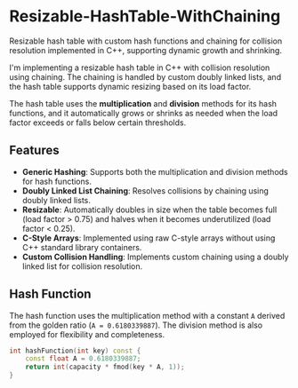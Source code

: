 # Resizable-HashTable-WithChaining
Resizable hash table with custom hash functions and chaining for collision resolution implemented in C++, supporting dynamic growth and shrinking.


I'm implementing a resizable hash table in C++ with collision resolution using chaining. The chaining is handled by custom doubly linked lists, and the hash table supports dynamic resizing based on its load factor.

The hash table uses the **multiplication** and **division** methods for its hash functions, and it automatically grows or shrinks as needed when the load factor exceeds or falls below certain thresholds.

## Features

- **Generic Hashing**: Supports both the multiplication and division methods for hash functions.
- **Doubly Linked List Chaining**: Resolves collisions by chaining using doubly linked lists.
- **Resizable**: Automatically doubles in size when the table becomes full (load factor > 0.75) and halves when it becomes underutilized (load factor < 0.25).
- **C-Style Arrays**: Implemented using raw C-style arrays without using C++ standard library containers.
- **Custom Collision Handling**: Implements custom chaining using a doubly linked list for collision resolution.

## Hash Function

The hash function uses the multiplication method with a constant `A` derived from the golden ratio (`A = 0.6180339887`). The division method is also employed for flexibility and completeness.

```cpp
int hashFunction(int key) const {
    const float A = 0.6180339887;
    return int(capacity * fmod(key * A, 1));
}
